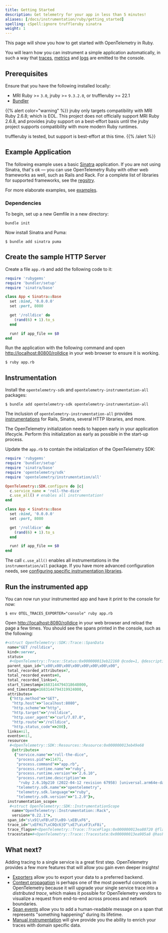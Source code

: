 ```yaml
---
title: Getting Started
description: Get telemetry for your app in less than 5 minutes!
aliases: [/docs/instrumentation/ruby/getting_started]
spelling: cSpell:ignore truffleruby sinatra
weight: 1
---
```


This page will show you how to get started with OpenTelemetry in Ruby.

You will learn how you can instrument a simple application automatically, in
such a way that [traces][], [metrics][] and [logs][] are emitted to the console.

## Prerequisites

Ensure that you have the following installed locally:

- MRI Ruby >= `3.0`, jruby >= `9.3.2.0`, or truffleruby >= 22.1
- [Bundler](https://bundler.io/)

{{% alert color="warning" %}} jruby only targets compatibility with MRI Ruby
2.6.8; which is EOL. This project does not officially support MRI Ruby 2.6.8,
and provides jruby support on a best-effort basis until the jruby project
supports compatibility with more modern Ruby runtimes.

truffleruby is tested, but support is best-effort at this time. {{% /alert %}}

## Example Application

The following example uses a basic [Sinatra](https://sinatrarb.com/)
application. If you are not using Sinatra, that's ok — you can use OpenTelemetry
Ruby with other web frameworks as well, such as Rails and Rack. For a complete
list of libraries for supported frameworks, see the
[regsitry](/ecosystem/registry/?component=instrumentation&language=ruby).

For more elaborate examples, see
[examples](/docs/instrumentation/ruby/examples/).

### Dependencies

To begin, set up a new Gemfile in a new directory:

```console
bundle init
```

Now install Sinatra and Puma:

```console
$ bundle add sinatra puma
```

## Create the sample HTTP Server

Create a file `app.rb` and add the following code to it:

```ruby
require 'rubygems'
require 'bundler/setup'
require 'sinatra/base'

class App < Sinatra::Base
  set :bind, '0.0.0.0'
  set :port, 8080

  get '/rolldice' do
    (rand(6) + 1).to_s
  end

  run! if app_file == $0
end
```

Run the application with the following command and open
<http://localhost:80800/rolldice> in your web browser to ensure it is working.

```console
$ ruby app.rb
```

## Instrumentation

Install the `opentelemetry-sdk` and `opentelemetry-instrumentation-all`
packages:

```console
$ bundle add opentelemetry-sdk opentelemetry-instrumentation-all
```

The inclusion of `opentelemetry-instrumentation-all` provides
[instrumentations][auto] for Rails, Sinatra, several HTTP libraries, and more.

The OpenTelemetry initialization needs to happen early in your application
lifecycle. Perform this initialization as early as possible in the start-up
process.

Update the `app.rb` to contain the initialization of the OpenTelemetry SDK:

```ruby
require 'rubygems'
require 'bundler/setup'
require 'sinatra/base'
require 'opentelemetry/sdk'
require 'opentelemetry/instrumentation/all'

OpenTelemetry::SDK.configure do |c|
  c.service_name = 'roll-the-dice'
  c.use_all() # enables all instrumentation!
end

class App < Sinatra::Base
  set :bind, '0.0.0.0'
  set :port, 8080

  get '/rolldice' do
    (rand(6) + 1).to_s
  end

  run! if app_file == $0
end
```

The call `c.use_all()` enables all instrumentations in the `instrumentation/all`
package. If you have more advanced configuration needs, see [configuring
specific instrumentation libraries][config].

## Run the instrumented app

You can now run your instrumented app and have it print to the console for now:

```console
$ env OTEL_TRACES_EXPORTER="console" ruby app.rb
```

Open <http://localhost:8080/rolldice> in your web browser and reload the page a
few times. You should see the spans printed in the console, such as the
following:

```ruby
#<struct OpenTelemetry::SDK::Trace::SpanData
 name="GET /rolldice",
 kind=:server,
 status=
  #<OpenTelemetry::Trace::Status:0x000000013eb22160 @code=1, @description="">,
 parent_span_id="\x00\x00\x00\x00\x00\x00\x00\x00",
 total_recorded_attributes=7,
 total_recorded_events=0,
 total_recorded_links=0,
 start_timestamp=1683144794318648000,
 end_timestamp=1683144794319924000,
 attributes=
  {"http.method"=>"GET",
   "http.host"=>"localhost:8080",
   "http.scheme"=>"http",
   "http.target"=>"/rolldice",
   "http.user_agent"=>"curl/7.87.0",
   "http.route"=>"/rolldice",
   "http.status_code"=>200},
 links=nil,
 events=nil,
 resource=
  #<OpenTelemetry::SDK::Resources::Resource:0x000000013eb49e68
   @attributes=
    {"service.name"=>"roll-the-dice",
     "process.pid"=>11471,
     "process.command"=>"app.rb",
     "process.runtime.name"=>"ruby",
     "process.runtime.version"=>"2.6.10",
     "process.runtime.description"=>
      "ruby 2.6.10p210 (2022-04-12 revision 67958) [universal.arm64e-darwin22]",
     "telemetry.sdk.name"=>"opentelemetry",
     "telemetry.sdk.language"=>"ruby",
     "telemetry.sdk.version"=>"1.2.0"}>,
 instrumentation_scope=
  #<struct OpenTelemetry::SDK::InstrumentationScope
   name="OpenTelemetry::Instrumentation::Rack",
   version="0.22.1">,
 span_id="s\x91\xFB\xF3\xB9-\xEB\xF6",
 trace_id="\xEFHi7\xC0Qc6}D^\xE7\a\xF3\xF8i",
 trace_flags=#<OpenTelemetry::Trace::TraceFlags:0x000000013ea80720 @flags=1>,
 tracestate=#<OpenTelemetry::Trace::Tracestate:0x000000013ea905a8 @hash={}>>
```

## What next?

Adding tracing to a single service is a great first step. OpenTelemetry provides
a few more features that will allow you gain even deeper insights!

- [Exporters][] allow you to export your data to a preferred backend.
- [Context propagation][] is perhaps one of the most powerful concepts in
  OpenTelemetry because it will upgrade your single service trace into a
  _distributed trace_, which makes it possible for OpenTelemetry vendors to
  visualize a request from end-to-end across process and network boundaries.
- [Span events][] allow you to add a human-readable message on a span that
  represents "something happening" during its lifetime.
- [Manual instrumentation][manual] will give provide you the ability to enrich
  your traces with domain specific data.

[traces]: /docs/concepts/signals/traces/
[metrics]: /docs/concepts/signals/metrics/
[logs]: /docs/concepts/signals/logs/
[auto]:
  https://github.com/open-telemetry/opentelemetry-ruby#instrumentation-libraries
[config]: ../automatic/#configuring-specific-instrumentation-libraries
[exporters]: ../exporters/
[context propagation]: ../manual/#context-propagation
[manual]: ../manual/
[span events]: ../manual/#add-span-events
